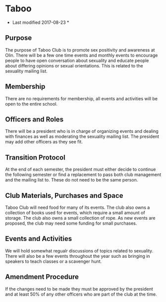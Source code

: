 # Taboo
* Last modified 2017-08-23 *

## Purpose
The purpose of Taboo Club is to promote sex positivity and awareness at Olin. There will be a few one time events and monthly events to encourage people to have open conversation about sexuality and educate people about differing opinions or sexual orientations. This is related to the sexuality mailing list. 

## Membership
There are no requirements for membership, all events and activities will be open to the entire school. 

## Officers and Roles
There will be a president who is in charge of organizing events and dealing with finances as well as moderating the sexuality mailing list. The president may add other officers as they see fit. 

## Transition Protocol
At the end of each semester, the president must either decide to continue the following semester or find a replacement to pass both club management and the mailing list to. These do not need to be the same person. 

## Club Materials, Purchases and Space
Taboo Club will need food for many of its events. The club also owns a collection of books used for events, which require a small amount of storage. The club also owns a small collection of rope. As new events are proposed, the club may need some funding for small purchases. 

## Events and Activities
We will hold somewhat regualr discussions of topics related to sexuality. There will also be a few events throughout the year such as bringing in speakers to teach classes or a scavenger hunt. 

## Amendment Procedure
If the changes need to be made they must be approved by the president and at least 50% of any other officers who are part of the club at the time. 
